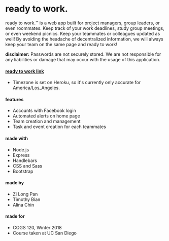 # ready to work.

ready to work.™ is a web app built for project managers, group leaders, or even roommates. Keep track of your work deadlines, study group meetings, or even weekend picnics. Keep your teammates or colleagues updated as well! By avoiding the headache of decentralized information, we will always keep your team on the same page and ready to work!

**disclaimer:** Passwords are not securely stored. We are not responsible for any liabilities or damage that may occur with the usage of this application.

#### [ready to work link](https://readytowork.herokuapp.com/)
* Timezone is set on Heroku, so it's currently only accurate for America/Los_Angeles.

#### features
* Accounts with Facebook login
* Automated alerts on home page
* Team creation and management
* Task and event creation for each teammates

#### made with
* Node.js
* Express
* Handlebars
* CSS and Sass
* Bootstrap

#### made by
* Zi Long Pan
* Timothy Bian
* Alina Chin

#### made for
* COGS 120, Winter 2018
* Course taken at UC San Diego 
